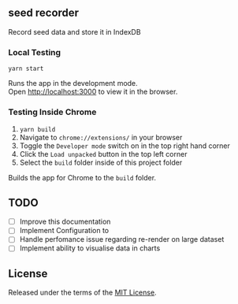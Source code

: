 ## seed recorder

Record seed data and store it in IndexDB

### Local Testing

`yarn start`

Runs the app in the development mode.<br>
Open [http://localhost:3000](http://localhost:3000) to view it in the browser.

### Testing Inside Chrome

1. `yarn build` <br>
2. Navigate to `chrome://extensions/` in your browser <br>
3. Toggle the `Developer mode` switch on in the top right hand corner <br>
4. Click the `Load unpacked` button in the top left corner <br>
5. Select the `build` folder inside of this project folder <br>

Builds the app for Chrome to the `build` folder.<br>

## TODO

- [ ] Improve this documentation
- [ ] Implement Configuration to 
- [ ] Handle perfomance issue regarding re-render on large dataset
- [ ] Implement ability to visualise data in charts

## License

Released under the terms of the [MIT License](LICENSE).